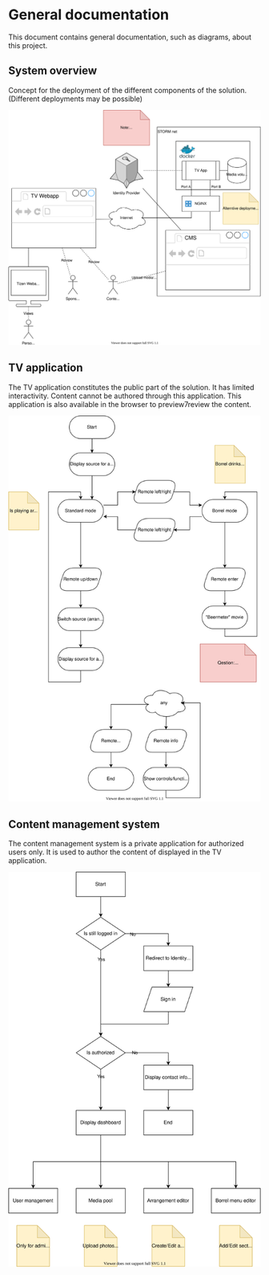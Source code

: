 # General documentation
This document contains general documentation, such as diagrams, about this project.

## System overview
Concept for the deployment of the different components of the solution. (Different deployments may be possible)

![System overview](./system_overview.drawio.svg)

## TV application
The TV application constitutes the public part of the solution.
It has limited interactivity.
Content cannot be authored through this application.
This application is also available in the browser to preview7review the content.

![Flowchart TV application](./flow_tv.drawio.svg)

## Content management system
The content management system is a private application for authorized users only. It is used to author the content of displayed in the TV application.

![Flowchart content management system application](./flow_cms.drawio.svg)